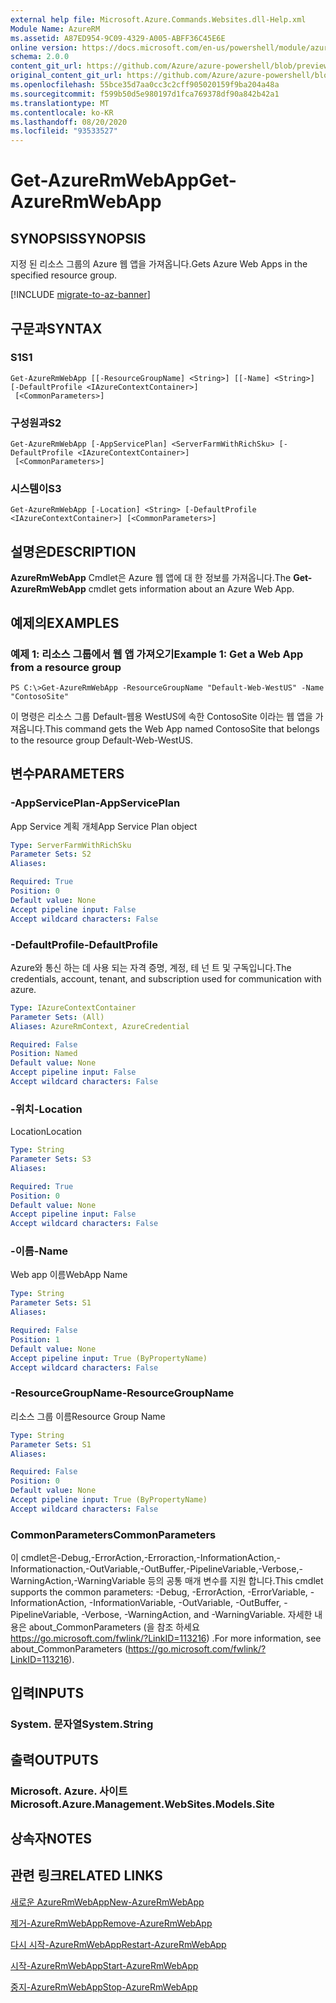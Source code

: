 ```yaml
---
external help file: Microsoft.Azure.Commands.Websites.dll-Help.xml
Module Name: AzureRM
ms.assetid: A87ED954-9C09-4329-A005-ABFF36C45E6E
online version: https://docs.microsoft.com/en-us/powershell/module/azurerm.websites/get-azurermwebapp
schema: 2.0.0
content_git_url: https://github.com/Azure/azure-powershell/blob/preview/src/ResourceManager/Websites/Commands.Websites/help/Get-AzureRmWebApp.md
original_content_git_url: https://github.com/Azure/azure-powershell/blob/preview/src/ResourceManager/Websites/Commands.Websites/help/Get-AzureRmWebApp.md
ms.openlocfilehash: 55bce35d7aa0cc3c2cff905020159f9ba204a48a
ms.sourcegitcommit: f599b50d5e980197d1fca769378df90a842b42a1
ms.translationtype: MT
ms.contentlocale: ko-KR
ms.lasthandoff: 08/20/2020
ms.locfileid: "93533527"
---
```

# <span data-ttu-id="db345-101">Get-AzureRmWebApp</span><span class="sxs-lookup"><span data-stu-id="db345-101">Get-AzureRmWebApp</span></span>

## <span data-ttu-id="db345-102">SYNOPSIS</span><span class="sxs-lookup"><span data-stu-id="db345-102">SYNOPSIS</span></span>
<span data-ttu-id="db345-103">지정 된 리소스 그룹의 Azure 웹 앱을 가져옵니다.</span><span class="sxs-lookup"><span data-stu-id="db345-103">Gets Azure Web Apps in the specified resource group.</span></span>

[!INCLUDE [migrate-to-az-banner](../../includes/migrate-to-az-banner.md)]

## <span data-ttu-id="db345-104">구문과</span><span class="sxs-lookup"><span data-stu-id="db345-104">SYNTAX</span></span>

### <span data-ttu-id="db345-105">S1</span><span class="sxs-lookup"><span data-stu-id="db345-105">S1</span></span>
```
Get-AzureRmWebApp [[-ResourceGroupName] <String>] [[-Name] <String>] [-DefaultProfile <IAzureContextContainer>]
 [<CommonParameters>]
```

### <span data-ttu-id="db345-106">구성원과</span><span class="sxs-lookup"><span data-stu-id="db345-106">S2</span></span>
```
Get-AzureRmWebApp [-AppServicePlan] <ServerFarmWithRichSku> [-DefaultProfile <IAzureContextContainer>]
 [<CommonParameters>]
```

### <span data-ttu-id="db345-107">시스템이</span><span class="sxs-lookup"><span data-stu-id="db345-107">S3</span></span>
```
Get-AzureRmWebApp [-Location] <String> [-DefaultProfile <IAzureContextContainer>] [<CommonParameters>]
```

## <span data-ttu-id="db345-108">설명은</span><span class="sxs-lookup"><span data-stu-id="db345-108">DESCRIPTION</span></span>
<span data-ttu-id="db345-109">**AzureRmWebApp** Cmdlet은 Azure 웹 앱에 대 한 정보를 가져옵니다.</span><span class="sxs-lookup"><span data-stu-id="db345-109">The **Get-AzureRmWebApp** cmdlet gets information about an Azure Web App.</span></span>

## <span data-ttu-id="db345-110">예제의</span><span class="sxs-lookup"><span data-stu-id="db345-110">EXAMPLES</span></span>

### <span data-ttu-id="db345-111">예제 1: 리소스 그룹에서 웹 앱 가져오기</span><span class="sxs-lookup"><span data-stu-id="db345-111">Example 1: Get a Web App from a resource group</span></span>
```
PS C:\>Get-AzureRmWebApp -ResourceGroupName "Default-Web-WestUS" -Name "ContosoSite"
```

<span data-ttu-id="db345-112">이 명령은 리소스 그룹 Default-웹용 WestUS에 속한 ContosoSite 이라는 웹 앱을 가져옵니다.</span><span class="sxs-lookup"><span data-stu-id="db345-112">This command gets the Web App named ContosoSite that belongs to the resource group Default-Web-WestUS.</span></span>

## <span data-ttu-id="db345-113">변수</span><span class="sxs-lookup"><span data-stu-id="db345-113">PARAMETERS</span></span>

### <span data-ttu-id="db345-114">-AppServicePlan</span><span class="sxs-lookup"><span data-stu-id="db345-114">-AppServicePlan</span></span>
<span data-ttu-id="db345-115">App Service 계획 개체</span><span class="sxs-lookup"><span data-stu-id="db345-115">App Service Plan object</span></span>

```yaml
Type: ServerFarmWithRichSku
Parameter Sets: S2
Aliases: 

Required: True
Position: 0
Default value: None
Accept pipeline input: False
Accept wildcard characters: False
```

### <span data-ttu-id="db345-116">-DefaultProfile</span><span class="sxs-lookup"><span data-stu-id="db345-116">-DefaultProfile</span></span>
<span data-ttu-id="db345-117">Azure와 통신 하는 데 사용 되는 자격 증명, 계정, 테 넌 트 및 구독입니다.</span><span class="sxs-lookup"><span data-stu-id="db345-117">The credentials, account, tenant, and subscription used for communication with azure.</span></span>

```yaml
Type: IAzureContextContainer
Parameter Sets: (All)
Aliases: AzureRmContext, AzureCredential

Required: False
Position: Named
Default value: None
Accept pipeline input: False
Accept wildcard characters: False
```

### <span data-ttu-id="db345-118">-위치</span><span class="sxs-lookup"><span data-stu-id="db345-118">-Location</span></span>
<span data-ttu-id="db345-119">Location</span><span class="sxs-lookup"><span data-stu-id="db345-119">Location</span></span>

```yaml
Type: String
Parameter Sets: S3
Aliases: 

Required: True
Position: 0
Default value: None
Accept pipeline input: False
Accept wildcard characters: False
```

### <span data-ttu-id="db345-120">-이름</span><span class="sxs-lookup"><span data-stu-id="db345-120">-Name</span></span>
<span data-ttu-id="db345-121">Web app 이름</span><span class="sxs-lookup"><span data-stu-id="db345-121">WebApp Name</span></span>

```yaml
Type: String
Parameter Sets: S1
Aliases: 

Required: False
Position: 1
Default value: None
Accept pipeline input: True (ByPropertyName)
Accept wildcard characters: False
```

### <span data-ttu-id="db345-122">-ResourceGroupName</span><span class="sxs-lookup"><span data-stu-id="db345-122">-ResourceGroupName</span></span>
<span data-ttu-id="db345-123">리소스 그룹 이름</span><span class="sxs-lookup"><span data-stu-id="db345-123">Resource Group Name</span></span>

```yaml
Type: String
Parameter Sets: S1
Aliases: 

Required: False
Position: 0
Default value: None
Accept pipeline input: True (ByPropertyName)
Accept wildcard characters: False
```

### <span data-ttu-id="db345-124">CommonParameters</span><span class="sxs-lookup"><span data-stu-id="db345-124">CommonParameters</span></span>
<span data-ttu-id="db345-125">이 cmdlet은-Debug,-ErrorAction,-Erroraction,-InformationAction,-Informationaction,-OutVariable,-OutBuffer,-PipelineVariable,-Verbose,-WarningAction,-WarningVariable 등의 공통 매개 변수를 지원 합니다.</span><span class="sxs-lookup"><span data-stu-id="db345-125">This cmdlet supports the common parameters: -Debug, -ErrorAction, -ErrorVariable, -InformationAction, -InformationVariable, -OutVariable, -OutBuffer, -PipelineVariable, -Verbose, -WarningAction, and -WarningVariable.</span></span> <span data-ttu-id="db345-126">자세한 내용은 about_CommonParameters (을 참조 하세요 https://go.microsoft.com/fwlink/?LinkID=113216) .</span><span class="sxs-lookup"><span data-stu-id="db345-126">For more information, see about_CommonParameters (https://go.microsoft.com/fwlink/?LinkID=113216).</span></span>

## <span data-ttu-id="db345-127">입력</span><span class="sxs-lookup"><span data-stu-id="db345-127">INPUTS</span></span>

### <span data-ttu-id="db345-128">System. 문자열</span><span class="sxs-lookup"><span data-stu-id="db345-128">System.String</span></span>

## <span data-ttu-id="db345-129">출력</span><span class="sxs-lookup"><span data-stu-id="db345-129">OUTPUTS</span></span>

### <span data-ttu-id="db345-130">Microsoft. Azure. 사이트</span><span class="sxs-lookup"><span data-stu-id="db345-130">Microsoft.Azure.Management.WebSites.Models.Site</span></span>

## <span data-ttu-id="db345-131">상속자</span><span class="sxs-lookup"><span data-stu-id="db345-131">NOTES</span></span>

## <span data-ttu-id="db345-132">관련 링크</span><span class="sxs-lookup"><span data-stu-id="db345-132">RELATED LINKS</span></span>

[<span data-ttu-id="db345-133">새로운 AzureRmWebApp</span><span class="sxs-lookup"><span data-stu-id="db345-133">New-AzureRmWebApp</span></span>](./New-AzureRmWebApp.md)

[<span data-ttu-id="db345-134">제거-AzureRmWebApp</span><span class="sxs-lookup"><span data-stu-id="db345-134">Remove-AzureRmWebApp</span></span>](./Remove-AzureRmWebApp.md)

[<span data-ttu-id="db345-135">다시 시작-AzureRmWebApp</span><span class="sxs-lookup"><span data-stu-id="db345-135">Restart-AzureRmWebApp</span></span>](./Restart-AzureRmWebApp.md)

[<span data-ttu-id="db345-136">시작-AzureRmWebApp</span><span class="sxs-lookup"><span data-stu-id="db345-136">Start-AzureRmWebApp</span></span>](./Start-AzureRmWebApp.md)

[<span data-ttu-id="db345-137">중지-AzureRmWebApp</span><span class="sxs-lookup"><span data-stu-id="db345-137">Stop-AzureRmWebApp</span></span>](./Stop-AzureRmWebApp.md)


